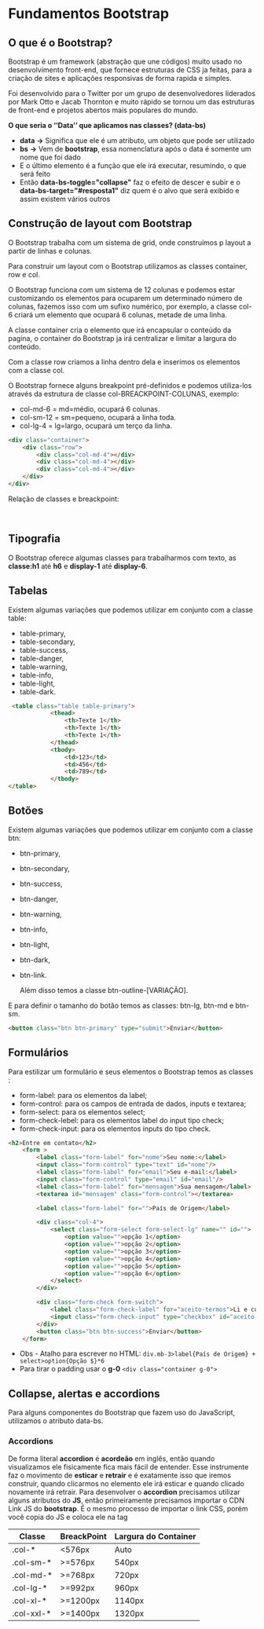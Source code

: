 # Fundamentos Bootstrap

## O que é o Bootstrap?

Bootstrap é um framework (abstração que une códigos) muito usado no desenvolvimento front-end, que fornece estruturas de CSS ja feitas, para a criação de sites e aplicações responsivas de forma rapida e simples.

Foi desenvolvido para o Twitter por um grupo de desenvolvedores liderados por Mark Otto e Jacab Thornton e muito rápido se tornou um das estruturas de front-end e projetos abertos mais populares do mundo.

**O que seria o ‘’Data’’ que aplicamos nas classes? (data-bs)**



- **data** **→** Significa que ele é um atributo, um objeto que pode ser utilizado
- **bs** **→** Vem de **bootstrap**, essa nomenclatura após o data é somente um nome que foi dado
- E o último elemento é a função que ele irá executar, resumindo, o que será feito
- Então **data-bs-toggle="collapse"** faz o efeito de descer e subir e o **data-bs-target="#resposta1"** diz quem é o alvo que será exibido e assim existem vários outros

## Construção de layout com Bootstrap

O Bootstrap trabalha com um sistema de grid, onde construímos p layout a partir de linhas e colunas.

Para construir um layout com o Bootstrap utilizamos as classes container, row e col.

O Bootstrap funciona com um sistema de 12 colunas e podemos estar customizando os elementos para ocuparem um determinado número de colunas, fazemos isso com um sufixo numérico, por exemplo, a classe col-6 criará um elemento que ocupará 6 colunas, metade de uma linha.

A classe container cria o elemento que irá encapsular o conteúdo da pagina, o container do Bootstrap ja irá centralizar e limitar a largura do conteúdo.

Com a classe row criamos a linha dentro dela e inserimos os elementos com a classe col.

O Bootstrap fornece alguns breakpoint pré-definidos e podemos utiliza-los através da estrutura de classe col-BREACKPOINT-COLUNAS, exemplo:

- col-md-6 = md=médio, ocupará 6 colunas.
- col-sm-12 = sm=pequeno, ocupará a linha toda.
- col-lg-4 = lg=largo, ocupará um terço da linha.



````html
<div class="container">
    <div class="row">
        <div class="col-md-4"></div>
        <div class="col-md-4"></div>
        <div class="col-md-4"></div>
    </div>
</div>
````



Relação de classes e breackpoint:

<table>
    <thead>
        <th>Classe</th>
        <th>BreackPoint</th>
        <th>Largura do Container</th>
    </thead>
    <tbody>
        <tr>
            <td>.col-*</td>
            <td> <576px </td>
            <td>Auto</td>
        </tr>
        <tr>
            <td>.col-sm-*</td>
            <td>>=576px</td>
            <td>540px</td>
        </tr>
          <tr>
            <td>.col-md-*</td>
            <td>>=768px</td>
            <td>720px</td>
        </tr>
          <tr>
            <td>.col-lg-*</td>
            <td>>=992px</td>
            <td>960px</td>
        </tr>
          <tr>
            <td>.col-xl-*</td>
            <td>>=1200px</td>
            <td>1140px</td>
        </tr>
          <tr>
            <td>.col-xxl-*</td>
            <td>>=1400px</td>
            <td>1320px</td>
        </tr>
    </tbody>

​        

## Tipografia

O Bootstrap oferece algumas classes para trabalharmos com texto, as <b>classe:h1</b> até <b>h6</b> e <b>display-1</b> até <b>display-6</b>.

## Tabelas

Existem algumas variações que podemos utilizar em conjunto com a classe table: 

- table-primary, 
- table-secondary, 
- table-success, 
- table-danger, 
- table-warning, 
- table-info, 
- table-light, 
- table-dark.

```html
 <table class="table table-primary">
            <thead>
                <th>Texte 1</th>
                <th>Texte 1</th>
                <th>Texte 1</th>
            </thead>
            <tbody>
                <td>123</td>
                <td>456</td>
                <td>789</td>
            </tbody>      
</table>
```

## Botões

Existem algumas variações que podemos utilizar em conjunto com a classe btn: 

- btn-primary, 

- btn-secondary, 

- btn-success, 

- btn-danger, 

- btn-warning, 

- btn-info, 

- btn-light, 

- btn-dark, 

- btn-link. 

  

  Além disso temos a classe btn-outline-[VARIAÇÃO].

E para definir o tamanho do botão temos as classes: btn-lg, btn-md e btn-sm.

````html
<button class="btn btn-primary" type="submit">Enviar</button>
````

## Formulários

Para estilizar um formulário e seus elementos o Bootstrap temos as classes :

- form-label: para os elementos da label;
- form-control: para os campos de entrada de dados, inputs e textarea;
- form-select: para os elementos select;
- form-check-lebel: para os elementos label do input tipo check;
- form-check-input: para os elementos inputs do tipo check.

```html
<h2>Entre em contato</h2>
    <form >
        <label class="form-label" for="nome">Seu nome:</label>
        <input class="form-control" type="text" id="nome"/>
        <label class="form-label" for="email">Seu e-mail:</label>
        <input class="form-control" type="email" id="email"/>
        <label class="form-label" for="mensagem">Sua mensagem</label>
        <textarea id="mensagem" class="form-control"></textarea>

        <label class="form-label" for="">País de Origem</label>

        <div class="col-4">                        
            <select class="form-select form-select-lg" name="" id="">
                <option value="">opção 1</option>
                <option value="">opção 2</option>
                <option value="">opção 3</option>
                <option value="">opção 4</option>
                <option value="">opção 5</option>
                <option value="">opção 6</option>
            </select>
        </div>

        <div class="form-check form-switch">
            <label class="form-check-label" for="aceito-termos">Li e concordo com os termos do SITE</label>
            <input class="form-check-input" type="checkbox" id="aceito-termos">
        </div>
        <button class="btn btn-success">Enviar</button>              
    </form>
```



- Obs - Atalho para escrever no HTML: `div.mb-3>label{País de Origem} + select>option{Opção $}*6`
- Para tirar o padding usar o <b>g-0</b> `<div class="container g-0">` 



## Collapse, alertas e accordions

Para alguns componentes do Bootstrap que fazem uso do JavaScript, utilizamos o atributo data-bs. 

### Accordions

De forma literal **accordion** é **acordeão** em inglês, então quando visualizamos ele fisicamente fica mais fácil de entender. Esse instrumente faz o movimento de **esticar** e **retrair** e é exatamente isso que iremos construir, quando clicarmos no elemento ele irá esticar e quando clicado novamente irá retrair. Para desenvolver o **accordion** precisamos utilizar alguns atributos do **JS**, então primeiramente precisamos importar o CDN Link JS do **bootstrap**. É o mesmo processo de importar o link CSS, porém você copia do JS e coloca ele na tag **<script>** (lembrando de colocar logo antes da tag <body> fechar). Após isso já podemos desenvolver nosso **accordion**

Muito utilizado em FAQ.

 **O que seria o ‘’Data’’ que aplicamos nas classes? (data-bs)**

- **data** **→** Significa que ele é um atributo, um objeto que pode ser utilizado
- **bs** **→** Vem de **bootstrap**, essa nomenclatura após o data é somente um nome que foi dado
- E o último elemento é a função que ele irá executar, resumindo, o que será feito
- Então **data-bs-toggle="collapse"** faz o efeito de descer e subir e o **data-bs-target="#resposta1"** diz quem é o alvo que será exibido e assim existem vários outros

````html
   <!--Criar o accordion-->
        <div class="accordion">
            
            <!--Criar o item dentro do accordion-->
            <div class="accordion-item">
                
            <!--Criar cabeçalho do nosso item, utilizando a classe accordion-header-->
                <div class="accordion-header">
                    
             <!--Criar cabeçalho do nosso item, utilizando a classe accordion-header | O atributo data-bs-toggle="collapse" vem do JS importado, ele da o efeito de descer e subir | O  atributo data-bs-target="#resposta1" diz  quem é o alvo que ser exibido.-->      
                    <button class="accordion-button" data-bs-toggle="collapse" data-bs-target="#resposta1" > Pergunta</button>
                </div>
                <!-- A classe accordion-collapse e a classe collapse, disemos define como ser[a exibido ao clicar no bot'ao. Show diz que que vai iniciar visivel-->
                <div id="resposta1" class="accordion-collapse collapse show">
                    <div class="accordion-body">
                        Resposta da Pergunta
                    </div>
                </div>
            </div>
            <div class="accordion-item">
                <div class="accordion-header">
                    <button class="accordion-button" data-bs-toggle="collapse" data-bs-target="#resposta2" > Pergunta2</button>
                </div>
                <div id="resposta2" class="accordion-collapse collapse">
                    <div class="accordion-body">
                        Resposta da Pergunta2
                    </div>
                </div>
            </div>
        </div>
````



### Collapse

Collapse  significa desmoronamento, a forma com que o elemento será exibido

Então para criarmos esse efeito de desmoronamento adicionamos a classe **collapse** na nossa **div** e adicionamos o atributo **collapse** ao **data-bs-toggle** para o botão

Faz aparecer um elemento oculto.



````html
  
 /*Largura fixa no elemento p fazer o texto aparecer na horizontal, sem ele o texto vem na vertical*/
<style>     
    #preco p{
   			width: 300px;
    		}
</style>
    
</head>
<body>
    <div style="border: 1px solid red;"class="container">
		<!--Quando passamos o data-bs toggle="collapse" dizemos que este efeito será aplicado quando o botão for clicado e quando passamos o data-bs-target="#preco" dizemos que o elemento que tiver o id preco será o alvo do efeito-->
        <button class="btn btn-primary " data-bs-toggle="collapse" data-bs-target="#preco">
            Ver Preço
        </button>
        
        <!--Passamos a classse collapse para a div para que ela comece sem ser exibida-->
        <div class="collapse collapse-horizontal" id="preco">
            <p>
                3x de R$300,00
            </p>
        </div>
    </div>
````

### Alerts

Criar alerta e mensagens. Apresente mensagens contextuais para ações típicas dos usuários.

- Para criar um alerta na nossa página, criaremos uma **div** e adicionaremos a **classe alert**, depois colocamos o texto que desejarmos para este alerta
- Depois podemos criar um **botão** para fechar o **alert** quando o usuário desejar 
- Criamos um **button** e adicionamos a **classe btn-close**
- Após isso adicionamos o atributo **data-bs-dismiss=”alert”** no botão para que ele exerça a função de fechar o alerta, lembrando que quando utilizamos o **data-bs** estamos utilizando alguma função do **JS** já pronto no **bootstrap**
- Após isso adicionamos a **classe alert-dismissible** no nosso **alert** para colocar o **X** do botão na outra extremidade da **div**, assim ficando mais harmonioso 

````html
<body>

    <!-- alert-dismissible joga o "X" para o lado esquerdo -->
    <div class="alert alert-dark alert-dismissible fade show">
        <!-- Quando o alerta é fechado ele é removido de todo o conteudo HTML -->
        <!-- Inserir Botão de fechar o alerta || O Atributo data -->        
        <button class="btn-close "data-bs-dismiss="alert"></button>
        Sou uma mensagem de confirmação
    </div>
    
    <!--O botão deve ficar dentro da DIV-->


    <script src="https://cdn.jsdelivr.net/npm/bootstrap@5.3.0-alpha3/dist/js/bootstrap.bundle.min.js"></script>
</body>
````



# Bootstrap Avançado

## Cards

Card é uma caixa de conteudo | O conceito de semantica se aplica a ele tambem.

Um **cartão** é um contêiner de conteúdo flexível e extensível. Inclui opções para cabeçalhos e rodapés, uma ampla variedade de conteúdo, cores de fundo contextuais e opções de exibição poderosas

- Podemos utilizar os **cards** para diversas funcionalidades na nossa página, podemos organizar conteúdos, artigos e muito mais
- A criação de **cards** se assemelha muito com a de **accordions**, onde existe a criação do **card**, seu **cabeçalho** (se desejar), seu **corpo** e caso também queira, um **rodapé** (claro, existindo diversas formas de se estilizar seus cards, mas resumindo é isso)
- Estrutura  Básica- **card** > **card-header** >**card-body** > **card-title** >**card-text** > **card-footer**

````HTML
<!---->
<!--Adicionar a classe card. Depois de criar o cartão podemos adicionar um cabeçalho, usasndo a classe  card-header-->

<article class="card">
    <!--Cabeçalho do cartãõ-->
    <header class="card-header">
        Desenvolvimento Web
    </header>
    
    <img src="https://via.placeholder.com/100x100" alt="">
    <!--Corpo do cartão-->
    <div class="card-body">
        <h4 class="card-title">Card do BootStrap</h4>
        <p class="card-text">Conheça os cards do Bootstrap e suas variações</p>
        <a href="#" class=" btn btn-primary">Leia Mais</a>
    </div>
    <!--Rodapé do cartão-->
    <footer class="card-footer">
        Postado em<time>04/04/2023 as 21:21:00</time>
    </footer>
    
</article
````

## Carousel

O uso do Bootstrap pode ser divido entre um uso simples e avançado. No uso simples utilizamos apenas o CSS do Bootstrap e seus componentes estilizados. Já no uso avançado passamos a fazer o consumo do código JavaScript do Bootstrap. Esse é o caso do Carousel onde precisamos importar o CSS e o JS do Bootstrap. O Bootstrap localiza e manipula os elementos através do atributo data-bs-*. Durante a construção do Carousel utilizamos alguns desses atributos como: data-bs-ride, data-bs-target, data-bs-slide e data-bs-slide-to.

- Estrutura Básica - **carrousel slide** > **carousel-inner** > **carousel-item active**  > **carousel-caption**



````html
<body>
    <!--O atribto data-bs-ride  usado para marcar um carrossel como animado a partir do carregamento da página. Ele indica ao BOOTStrap que este conteudo se trata de umm carousel-->
    <!-- Neste conteiner do carousel, colocamos a classe carousel-fade para adcionar um efeito na transição das imagens -->
    <div id="carousel-exemplo" class="carousel carousel-fade slide" data-bs-ride="carousel">

        <!-- Container do Carousel -->
        <div class="carousel-inner">

            <!--Slide do carrousel | O atributo data-bs-interval edita o tempo de transição da imagem | A classe .active precisa ser adicionada a primeira imagem dele para que ele funcione  -->
            <!-- A classe d-block aplica o display block e o w-100 ocupa  largura total -->
            <div data-bs-interval="2000" class="carousel-item active">
                <img class="d-block w-100" src="https://cdn.pixabay.com/photo/2023/04/02/08/34/snake-7894057_960_720.jpg" alt="">
                <!-- Inserir Texto no Carousel -->
                <div class="carousel-caption">
                    <h2>Foto de uma cobra</h2>
                </div>
            </div>
            <div data-bs-interval="2000" class="carousel-item">
                <img class="d-block w-100" src="https://cdn.pixabay.com/photo/2023/03/28/09/28/cat-7882701_960_720.jpg" alt="">
                <div class="carousel-caption">
                    <h2>Foto de um gato</h2>
                </div>
            </div>
            <div data-bs-interval="2000" class="carousel-item">
                <img class="d-block w-100" src="https://cdn.pixabay.com/photo/2023/03/29/17/16/street-art-7886014_960_720.jpg" alt="">
                <div class="carousel-caption">
                    <h2>Foto de um bairro</h2>
                </div>
            </div>
        </div>
        <!-- Botão para voltar 1 slide -->
        <!-- Para adiconar interatividade ao botão, temos que identificar o carousel adicionando um ID e no botão adicionar 2 atributos, o primeirko data-bs-target(vaidizer qual elemento vai ser afetado com o efeito do clique )="#carousel-exemplo"-->
        <button data-bs-target="#carousel-exemplo" data-bs-slide="prev" class="carousel-control-prev" type="button">
            <span class="carousel-control-prev-icon"></span>
        </button>

        <button data-bs-target="#carousel-exemplo" data-bs-slide="next" class="carousel-control-next" type="button">
            <span class="carousel-control-next-icon"></span>
        </button>

        <!-- Adicionar Indicadores -->
        <!-- O atributo data-bs-slide-to="0" vai dizer para qual slide o carousel deve ir, ele fuunciona como um array do JS -->
        <!-- O primeiro elemento precisa ter uma classe para indicar que ele é o elemento ativo quando a pagina for carregada -->
        <div class="carousel-indicators">
            <button type="button" data-bs-target="#carousel-exemplo" class="active" data-bs-slide-to="0"></button>
            <button type="button" data-bs-target="#carousel-exemplo" data-bs-slide-to="1"></button>
            <button type="button" data-bs-target="#carousel-exemplo" data-bs-slide-to="2"></button>
            
        </div>
    </div>
    
    <script src="lib/bootstrap.bundle.min.js"></script>
</body>
````



## Dropdown

- Vamos lá, mais uma funcionalidade bem simples de ser criada mas muito eficiente, temos muitas variações então aconselho que leiam a documentação que vou deixar no final do resumo
- Para criarmos um menu Dropdown vamos seguir a mesma linha de raciocínio que usamos para a criação de cards, carousel e outras coisas no **Boostrap**
- Estrutura Básica - **dropdown** > **dropdown-toggle** > **dropdown-menu** > **dropdown-item**

````html
 <!-- Botão Simples -->
    <div class="container">
        <div class="dropdown">
            <!-- O atributo data-bs Traz animação ao botão com o uso do JS -->
            <button data-bs-toggle="dropdown" class="btn btn-primary dropdown-toggle">
                Cadastrar
            </button>
            <!-- POdemos adicionar variaçoes no menu dropdown (menu-dark) -->
            <ul class="dropdown-menu dropdown-menu-dark">
                <!-- Estilizando o menu pelo BS -->
                <li class="dropdown-item">
                    <a href="#">Novo usuario</a>
                </li>
                <li class="dropdown-item">
                    <a href="#">Novo Fornecedor</a>
                </li>
                <li class="dropdown-item">
                    <a href="#">Novo Funcionario</a>
                </li>
            </ul>
        </div>
    </div>

    <!-- Botão Composto -->
    <div class="container">
        <!-- btn-group Junta os botões, faz parecer que é um botão só -->
        <div class="btn-group">

            <!-- Da para Colocar alguma outra ação, como encaminhar para outra pagina -->
            <button class="btn btn-primary ">
                Cadastrar
            </button>
            <!-- Acessa opções -->
            <button class="btn btn-primary dropdown-toggle dropdonw-toggle-split" data-bs-toggle="dropdown"> 
            </button>
            <ul class="dropdown-menu dropdown-menu-dark">
                <li class="dropdown-item">
                    <a href="#">Novo usuario</a>
                </li>
                <li class="dropdown-item">
                    <a href="#">Novo Fornecedor</a>
                </li>
                <li class="dropdown-item">
                    <a href="#">Novo Funcionario</a>
                </li>
            </ul>
        </div>
    </div>
    <script src="/lib/bootstrap.bundle.min.js"></script>
````



## Modal

pode ser conhecida como o Pop-up.

Pop-ups são janelas que aparecem na tela sem serem solicitadas e podem ter várias finalidades, como exibir anúncios, notificações ou formulários de login. No entanto, muitos usuários os consideram invasivos e irritantes, e por isso muitos navegadores modernos possuem bloqueadores de pop-ups integrados. Existem alternativas menos intrusivas para exibir informações adicionais em uma página, como sobreposições modais ou expansão da página.

DOMContentLoaded é um evento do JavaScript que é acionado quando a estrutura da página HTML é carregada e pronta para ser manipulada pelo JavaScript.

- Estrutura Básica - **modal** > **modal-dialog** > **modal-content** > **modal-header** > **modal-body** > **modal-footer**

````html
 <!-- Conhecida como pop-up -->
    <!-- Para aciona-la precisamos passar os parametro/atributos do BS -->
    <button class="btn btn-success" data-bs-toggle="modal" data-bs-target="#exemplo-modal">
        Abrir Modal
    </button>

    <!-- Criando a Modal com o BS | Por padrão a Modal não é exibida, por isso colocamos o botão para aciona-la -->

    <!-- O atributo data-bs-backdrop remove o comportamento de fechar a modal quando clicamos fora da caixa -->    
    <div class="modal" id="exemplo-modal" data-bs-backdrop="static">
        <div class="modal-dialog">
            <!-- Dividimos a modal em 3 partes, cabeçalho, corpo e roda-pé -->
            <div class="modal-content">
                <div class="modal-header">
                    <h5>Titulo da Modal</h5>

                    <!-- Botão para fechar a modal, sem o atributo data-bs, ele não fecha -->
                    <button data-bs-dismiss="modal" type="button" class="btn-close"></button>
                </div>
                <div class="modal-body">
                    <p>
                        Lorem ipsum dolor sit amet consectetur adipisicing elit. Non, molestiae molestias accusantium rem libero ducimus pariatur magni hic corporis esse? Laborum, voluptate quibusdam? Sed deleniti, exercitationem ratione eaque magnam quo.
                    </p>
                </div>

                <!-- Adicionar Botão de Confirmar e Cancelar -->
                <div class="modal-footer">
                    <h5>Roda-pé da Modal</h5>
                    <button type="button" class="btn btn-danger" data-bs-dismiss="modal">Cancelar</button>
                    <button type="button" class="btn btn-success" data-bs-dismiss="modal">Confirmar</button>
                </div>

            </div>
        </div>
    </div>

    <script src="lib/bootstrap.bundle.min.js"></script>

    <!-- Abrir a Modal com o JS -->
    <!-- Vai abrir a modal apenas quando todo o documento HTML for carregado, a mesma coisa do document.ready do Jquery-->
    <script>
        /* DOMContentLoaded - Espera todo o conteudo do DOM ser carregado para executar o codigo JS */
        document.addEventListener('DOMContentLoaded', function(){
            const modalExemplo=new bootstrap.Modal('#exemplo-modal')

            /* Função para exibição da Modal */

            modalExemplo.show();

            /* Adicioinar um delay para carregar o pop-up 

            setTimeout(function(){
                modalExemplo.show();
            }, 3000);*/
        })
    </script>
````





## Navbar

- Utilizamos o menu **Navbar** dentro do Header, ele ficará localizado normalmente no cabeçalho da nossa página
- Como em outras funcionalidades do **bootstrap** temos vários estilos para poder aplicar em nosso **Navbar**
- Podemos utilizar o **Navbar** como um menu hambúrguer, como um menu lateral e entre outras formas, confira a documentação para ver todas as possibilidades → [**https://getbootstrap.com/docs/5.0/components/navbar/**](https://getbootstrap.com/docs/5.0/components/navbar/)
- Estrutura Básica - **navbar navbar-expand-lg** > **navbar-toggler** > **collapse navbar-collapse** > **nav nav-pills navbar-nav** > **nav-item ** > **nav-link**

````html
<header id="cabecalho">
        <!-- expand-lg tira o hamburguer no desktop -->
        <div class="navbar navbar-expand-lg">
            <div class="container">
                <h1>Titulo do Site</h1>

                <!-- Adicionar menuHamburguer -->
                <button type="button" class="navbar-toggler" data-bs-toggle="collapse" data-bs-target="#menu">
                    <span class="navbar-toggler-icon"></span>
                </button>
                
                <!-- Acionar botão Hamburguer -->
                <nav id="menu" class="collapse navbar-collapse justify-content-end">
                    <!-- Adicionar espaçamento entre o links class-"nav-pills -> nav-item -> nav-link" -->
                    <!-- navbar-nav deixa os itens um a baixo do outro -->
                    <ul class="nav nav-pills navbar-nav">
                        <li class="nav-item">
                            <!-- a classe active mostra qual pagina esta ativa no momento -->
                            <a class="nav-link active" href="#incio">Início</a>
                        </li>
                        <li>
                            <a class="nav-link" href="#Produto">Produtos</a>
                        </li>
                        <li>
                            <a class="nav-link" href="#Promocoes">Promoções</a>
                        </li>
                        <li>
                            <a class="nav-link" href="#Contato">Contato</a>
                        </li>
                    </ul>
                </nav>
            </div>
        </div>
    </header>

    <!-- Mudar Item ativo ao rolar a pagina -->

    <div data-bs-spy="scroll" data-bs-target="#cabecalho">
        <section id="incio">
            <h2 >Início</h2>
        </section>
    
        <section id="Produto">
            <h2 >Produtos</h2>
        </section>
    
        <section id="Promocoes">
            <h2>Promoções</h2>
        </section>
    
        <section id="Contato">
            <h2>Contato</h2>
        </section>
    </div>

    <script src="lib/bootstrap.bundle.min.js"></script>
````



````css
 <style>
        .navbar-nav .nav-link.active{
            color: white;
        }

        .nav-link{
            text-align: center;
        }

        /* Fazer cada seção ocupar 100% da area visivel */
        section{
            height: 100vh;
            background-color: antiquewhite;
            padding-top: 70px;
        }

        header{
            position: sticky;
            top: 0;
            left: 0;
            background-color: #fff;
        }
    </style>
````



## Abas

- Podemos utilizar **abas** para exibir informações sobre algo na página, então por exemplo, podemos criar dentro das nossas seções uma descrição que será exibida assim que o botão for clicado, fazendo assim uma dinâmica para o usuário já que ele clica para exibir as informações
- A criação dessas **nav-tabs** são bem tranquilas e intuitivas, vamos ver no código

````html
<section id="Produto">
            <h2 >Produtos</h2>
            <!-- Criar Aba -->
            <div class="container">

                <!-- Dar aparencia de ABA -->
                <!-- Para deixar a Aba com aparencia de Botão, basta trocar o nav-tabs por nav-pills -->
                <nav class="nav nav-pills">
                    <button data-bs-toggle="tab" data-bs-target="#aba1" class="nav-link active" type="button">Eletronicos</button>
                    <button data-bs-toggle="tab" data-bs-target="#aba2" class="nav-link " type="button">Moda Masculina</button>
                    <button data-bs-toggle="tab" data-bs-target="#aba3" class="nav-link " type="button">Moda Feminina</button>
                </nav>
                <!-- Conteudo da ABA -->
                <div class="tab-content">

                        <!-- Cada DIV é o conteudo de uma aba-->
                    <div class="tab-pane active" id="aba1">
                        Conteudo Eletronicos
                    </div>
                    <div class="tab-pane" id="aba2">
                        Conteudo da Moda Masculina
                    </div>
                    <div class="tab-pane" id="aba3">
                        Conteudo de Moda Feminina
                    </div>

                </div>
                
            </div>
        </section>
````



## Toasts

Basicamente é um aviso que aparece na tela do ususario, uma mensagem de sucesso, alerta ou falha.

- Vamos utilizar os **Toasts** para alguns avisos, não chega a ser um pop-up mas podemos utilizar para coisas mais sutis
- O desenvolvimento é bem fácil
  - **toast-container → toast → toast-header → toast-body** 
- Podemos ativar os **toasts** a partir de um botão ou após o carregamento da página, hoje vamos aprender a utilizar a partir de um botão 
- Estrutura Básica - **toast-container** > **toast** > **toast-header** 

````html
<!-- Toasts -->
    <!-- Inicialmente o toast não pe visivel, ele tem que ter um ativador, umcóddigo JS -->
<div class="toast-container position-fixed bottom-0 end-0 p-3">
    <!-- O toast é divido entre o cabeçalho e o corpo de alerta exibido -->
    <div class="toast" id="mensagens-alerta">
        <header class="toast-header">
            <strong>Importante</strong>
        </header>
        <toast-body>
            Voce possui 10 mensagens não lidas

            <!-- Botão para fechar a Mensagem -->
            <!-- mt-2 (mt=margem top) -->
            <div class="mt-2 pt-2 border-top">
                <button data-bs-dismiss="toast" class="btn btn-danger" type="button">
                    Descartar
                </button>
            </div>
        </toast-body>
    </div>
</div>

    <script src="lib/bootstrap.bundle.min.js"></script>
    <!-- Toast -->
    <script>
        const ativadorToast = document.getElementById('btn-checar-emails')
        const mensagem=document.getElementById('mensagens-alerta')

        /*Verificar se este elemento Existe*/
        if(ativadorToast){
            ativadorToast.addEventListener('click', function(){
                const toast = new bootstrap.Toast(mensagem);
                toast.show();
            })
        }
    </script>
````




